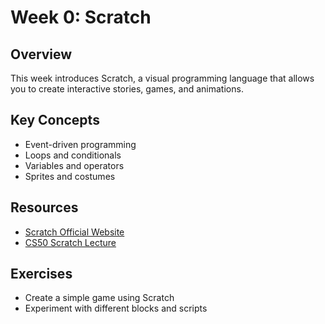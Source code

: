 # Week 0: Scratch

## Overview
This week introduces Scratch, a visual programming language that allows you to create interactive stories, games, and animations.

## Key Concepts
- Event-driven programming
- Loops and conditionals
- Variables and operators
- Sprites and costumes

## Resources
- [Scratch Official Website](https://scratch.mit.edu/)
- [CS50 Scratch Lecture](https://cs50.harvard.edu/college/2023/fall/weeks/0/)

## Exercises
- Create a simple game using Scratch
- Experiment with different blocks and scripts 